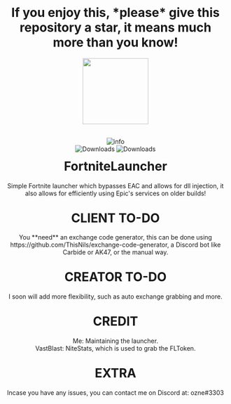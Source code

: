 <h1 align ="center" style="margin-top: 0px;">If you enjoy this, *please* give this repository a star, it means much more than you know!</h1>
<p align="center" style="margin-bottom: 0px !important;">
  <img width="150" src="https://cdn.discordapp.com/emojis/829308560235167754.png?v=1" align="center">
</p>

 <p align="center">
    <br />
    <img alt="info" src="https://img.shields.io/github/v/release/ozneeeee/FortniteLauncher?style=for-the-badge">
    <br />
    <img alt="Downloads" src="https://img.shields.io/github/downloads/ozneeeee/FortniteLauncher/total?color=blue&style=for-the-badge">
    <img alt="Downloads" src="https://img.shields.io/github/stars/ozneeeee/FortniteLauncher?style=for-the-badge">
  </p>
</p>

<h1 align="center" style="margin-top: 0px;">FortniteLauncher</h1>
<p align="center">
Simple Fortnite launcher which bypasses EAC and allows for dll injection, it also allows for efficiently using Epic's services on older builds!
</p>
<br />

<h1 align="center" style="margin-top: 0px;">CLIENT TO-DO</h1>
<p align="center">
You **need** an exchange code generator, this can be done using https://github.com/ThisNils/exchange-code-generator, a Discord bot like Carbide or AK47, or the manual way.
</p>
<br />

<h1 align="center" style="margin-top: 0px;">CREATOR TO-DO</h1>
<p align="center">
I soon will add more flexibility, such as auto exchange grabbing and more.
</p>
<br />

<h1 align="center" style="margin-top: 0px;">CREDIT</h1>
<p align="center">
Me: Maintaining the launcher.
  <br />
VastBlast: NiteStats, which is used to grab the FLToken.
</p>
<br />

<h1 align="center" style="margin-top: 0px;">EXTRA</h1>
<p align="center">
  Incase you have any issues, you can contact me on Discord at: ozne#3303
  </p>
